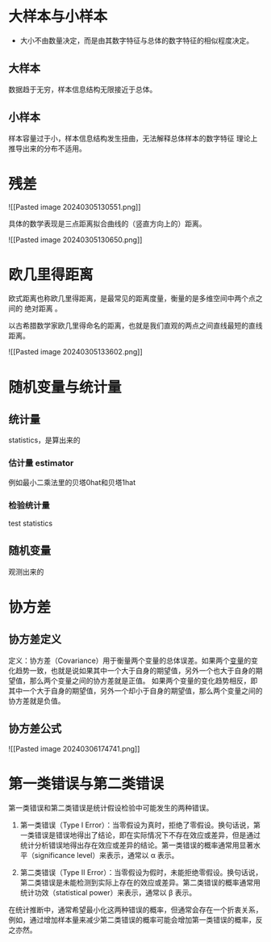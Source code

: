 # 大样本与小样本

* 大小不由数量决定，而是由其数字特征与总体的数字特征的相似程度决定。
## 大样本
数据趋于无穷，样本信息结构无限接近于总体。
## 小样本
样本容量过于小，样本信息结构发生扭曲，无法解释总体样本的数字特征
理论上推导出来的分布不适用。

# 残差

![[Pasted image 20240305130551.png]]

具体的数学表现是三点距离拟合曲线的（竖直方向上的）距离。

![[Pasted image 20240305130650.png]]


# 欧几里得距离

欧式距离也称欧几里得距离，是最常见的距离度量，衡量的是多维空间中两个点之间的 绝对距离 。

以古希腊数学家欧几里得命名的距离，也就是我们直观的两点之间直线最短的直线距离。

![[Pasted image 20240305133602.png]]

# 随机变量与统计量

## 统计量
statistics，是算出来的
### 估计量 estimator
例如最小二乘法里的贝塔0hat和贝塔1hat
### 检验统计量
test statistics

## 随机变量
观测出来的

# 协方差

## 协方差定义

定义：协方差（Covariance）用于衡量两个变量的总体误差。如果两个[变量](https://link.zhihu.com/?target=https%3A//baike.baidu.com/item/%25E5%258F%2598%25E9%2587%258F/5271)的变化趋势一致，也就是说如果其中一个大于自身的期望值，另外一个也大于自身的期望值，那么两个变量之间的协方差就是正值。 如果两个变量的变化趋势相反，即其中一个大于自身的期望值，另外一个却小于自身的期望值，那么两个变量之间的协方差就是负值。

## 协方差公式

![[Pasted image 20240306174741.png]]

# 第一类错误与第二类错误
第一类错误和第二类错误是统计假设检验中可能发生的两种错误。

1. 第一类错误（Type I Error）：当零假设为真时，拒绝了零假设。换句话说，第一类错误是错误地得出了结论，即在实际情况下不存在效应或差异，但是通过统计分析错误地得出存在效应或差异的结论。第一类错误的概率通常用显著水平（significance level）来表示，通常以 α 表示。

2. 第二类错误（Type II Error）：当零假设为假时，未能拒绝零假设。换句话说，第二类错误是未能检测到实际上存在的效应或差异。第二类错误的概率通常用统计功效（statistical power）来表示，通常以 β 表示。

在统计推断中，通常希望最小化这两种错误的概率，但通常会存在一个折衷关系，例如，通过增加样本量来减少第二类错误的概率可能会增加第一类错误的概率，反之亦然。
